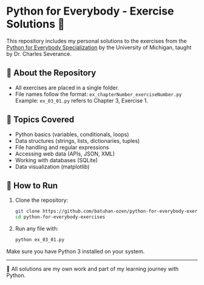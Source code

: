 # Python for Everybody - Exercise Solutions 🐍

This repository includes my personal solutions to the exercises from the [Python for Everybody Specialization](https://www.coursera.org/specializations/python) by the University of Michigan, taught by Dr. Charles Severance.

## 📌 About the Repository

- All exercises are placed in a single folder.
- File names follow the format: `ex_chapterNumber_exerciseNumber.py`  
  Example: `ex_03_01.py` refers to Chapter 3, Exercise 1.

## 🧠 Topics Covered

- Python basics (variables, conditionals, loops)
- Data structures (strings, lists, dictionaries, tuples)
- File handling and regular expressions
- Accessing web data (APIs, JSON, XML)
- Working with databases (SQLite)
- Data visualization (matplotlib)

## 🚀 How to Run

1. Clone the repository:

   ```bash
   git clone https://github.com/batuhan-ozen/python-for-everybody-exercises.git
   cd python-for-everybody-exercises
   ```

2. Run any file with:

   ```bash
   python ex_03_01.py
   ```

Make sure you have Python 3 installed on your system.

---

📁 All solutions are my own work and part of my learning journey with Python.


